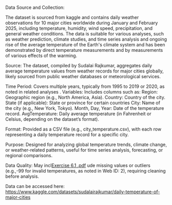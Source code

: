 Data Source and Collection:

The dataset is sourced from kaggle and contains daily weather observations for 10 major cities worldwide during
January and February 2025, including temperature, humidity, wind speed, precipitation, and general weather
conditions. The data is suitable for various analyses, such as weather prediction, climate studies, and time series
analysis and ongoing rise of the average temperature of the Earth's climate system and has been demonstrated by
direct temperature measurements and by measurements of various effects of the warming.

Source: The dataset, compiled by Sudalai Rajkumar, aggregates daily average temperature values from weather
records for major cities globally, likely sourced from public weather databases or meteorological services.

Time Period: Covers multiple years, typically from 1995 to 2019 or 2020, as noted in related analyses .
Variables: Includes columns such as:
    Region: Geographic region (e.g., North America, Asia).
    Country: Country of the city.
    State (if applicable): State or province for certain countries
    City: Name of the city (e.g., New York, Tokyo).
    Month, Day, Year: Date of the temperature record.
    AvgTemperature: Daily average temperature (in Fahrenheit or Celsius, depending on the dataset’s
    format).

Format: Provided as a CSV file (e.g., city_temperature.csv), with each row representing a daily temperature
record for a specific city.

Purpose: Designed for analyzing global temperature trends, climate change, or weather-related patterns,
useful for time series analysis, forecasting, or regional comparisons.

Data Quality: May incl[Exercise 6.1 .pdf](https://github.com/user-attachments/files/22541534/Exercise.6.1.pdf)
ude missing values or outliers (e.g.,-99 for invalid temperatures, as noted in Web
ID: 2), requiring cleaning before analysis.

Data can be accessed here:
https://www.kaggle.com/datasets/sudalairajkumar/daily-temperature-of-major-cities
